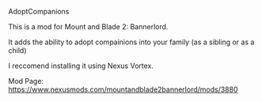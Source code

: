 AdoptCompanions

This is a mod for Mount and Blade 2: Bannerlord.

It adds the ability to adopt compainions into your family (as a sibling or as a child)

I reccomend installing it using Nexus Vortex.

Mod Page: https://www.nexusmods.com/mountandblade2bannerlord/mods/3880
